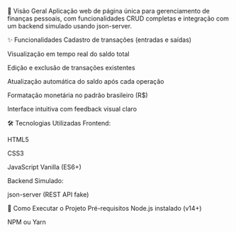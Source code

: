 📌 Visão Geral
Aplicação web de página única para gerenciamento de finanças pessoais, com funcionalidades CRUD completas e integração com um backend simulado usando json-server.

✨ Funcionalidades
Cadastro de transações (entradas e saídas)

Visualização em tempo real do saldo total

Edição e exclusão de transações existentes

Atualização automática do saldo após cada operação

Formatação monetária no padrão brasileiro (R$)

Interface intuitiva com feedback visual claro

🛠️ Tecnologias Utilizadas
Frontend:

HTML5

CSS3

JavaScript Vanilla (ES6+)

Backend Simulado:

json-server (REST API fake)

🚀 Como Executar o Projeto
Pré-requisitos
Node.js instalado (v14+)

NPM ou Yarn